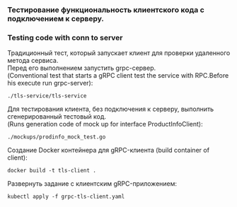 ### Тестирование функциональность клиентского кода с подключением к серверу. 
### Testing code with conn to server          
  
Традиционный тест, который запускает клиент для проверки удаленного метода сервиса.  
Перед его выполнением запустить grpc-сервер.   
(Conventional test that starts a gRPC client test the service with RPC.Before his execute run grpc-server):      

```shell script
./tls-service/tls-service
```

Для тестирования клиента, без подключения к серверу, выполнить сгенерированный тестовый код.      
(Runs generation code of mock up for interface ProductInfoClient):   
       
```shell script
./mockups/prodinfo_mock_test.go
```

Создание Docker контейнера для gRPC-клиента (build container of client):    

```shell script
docker build -t tls-client .
```

Развернуть задание с клиентским gRPC-приложением:    

```shell script
kubectl apply -f grpc-tls-client.yaml
```



